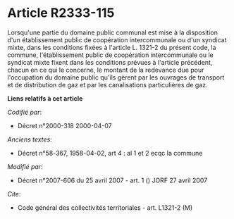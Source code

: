# Article R2333-115

Lorsqu'une partie du domaine public communal est mise à la disposition d'un établissement public de coopération
intercommunale ou d'un syndicat mixte, dans les conditions fixées à l'article L. 1321-2 du présent code, la commune,
l'établissement public de coopération intercommunale ou le syndicat mixte fixent dans les conditions prévues à l'article
précédent, chacun en ce qui le concerne, le montant de la redevance due pour l'occupation du domaine public qu'ils gèrent par
les ouvrages de transport et de distribution de gaz et par les canalisations particulières de gaz.

**Liens relatifs à cet article**

_Codifié par_:

  - Décret n°2000-318 2000-04-07

_Anciens textes_:

  - Décret n°58-367, 1958-04-02, art 4 : al 1 et 2 ecqc la commune

_Modifié par_:

  - Décret n°2007-606 du 25 avril 2007 - art. 1 () JORF 27 avril 2007

_Cite_:

  - Code général des collectivités territoriales - art. L1321-2 (M)
